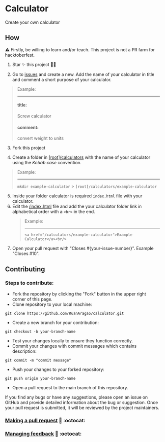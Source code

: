 # Calculator

Create your own calculator

## How

⚠️ Firstly, be willing to learn and/or teach. This project is not a PR farm for hacktoberfest.


1. Star ✨ this project 👀🫶

2. Go to [issues](https://github.com/RuanAragao/calculator/issues) and create a new. Add the name of your calculator in title and comment a short purpose of your calculator.

> Example:
>
> ---
>
> #### title:
>
> Screw calculator
>
> #### comment:
>
> convert weight to units

3. Fork this project

4. Create a folder in [[root]/calculators](/calculators/) with the name of your calculator using the _Kebab case_ convention.

> Example:
>
> ---
>
> `mkdir example-calculator` > `[root]/calculators/example-calculator`

5. Inside your folder calculator is required `index.html` file with your calculator.
6. Edit the [/index.html](/index.html) file and add the your calculator folder link in alphabetical order with a `<br>` in the end.
   > Example:
   >
   > ***
   >
   > `<a href="/calculators/example-calculator">Example Calculator</a><br/>`
7. Open your pull request with "Closes #{your-issue-number}". Example "Closes #10".

## Contributing

### Steps to contribute:

- Fork the repository by clicking the "Fork" button in the upper right corner of this page.
- Clone repository to your local machine:
```
git clone https://github.com/RuanAragao/calculator.git
```
- Create a new branch for your contribution:
```
git checkout -b your-branch-name
```
- Test your changes locally to ensure they function correctly.
- Commit your changes with commit messages which contains description:
```
git commit -m "commit message"
```
- Push your changes to your forked repository:
```
git push origin your-branch-name
```
- Open a pull request to the main branch of this repository.

If you find any bugs or have any suggestions, please open an issue on GitHub and provide detailed information about the bug or suggestion.
Once your pull request is submitted, it will be reviewed by the project maintainers.

### [Making a pull request](https://docs.github.com/en/get-started/quickstart/contributing-to-projects#making-a-pull-request) 🔗 :octocat:

### [Managing feedback](https://docs.github.com/en/get-started/quickstart/contributing-to-projects#managing-feedback) 🔗 :octocat:
